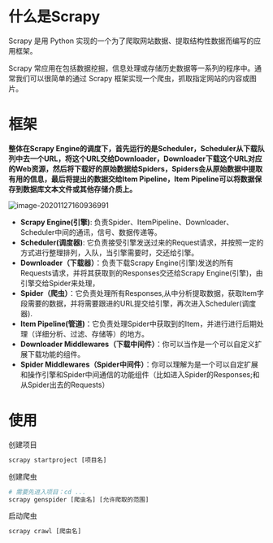 # 什么是Scrapy

Scrapy 是用 Python 实现的一个为了爬取网站数据、提取结构性数据而编写的应用框架。

Scrapy 常应用在包括数据挖掘，信息处理或存储历史数据等一系列的程序中。通常我们可以很简单的通过 Scrapy 框架实现一个爬虫，抓取指定网站的内容或图片。

# 框架

**整体在Scrapy Engine的调度下，首先运行的是Scheduler，Scheduler从下载队列中去一个URL，将这个URL交给Downloader，Downloader下载这个URL对应的Web资源，然后将下载好的原始数据给Spiders，Spiders会从原始数据中提取有用的信息，最后将提出的数据交给Item Pipeline，Item Pipeline可以将数据保存到数据库文本文件或其他存储介质上。**

![image-20201127160936991](C:\Users\PENGZI\AppData\Roaming\Typora\typora-user-images\image-20201127160936991.png)

- **Scrapy Engine(引擎)**: 负责Spider、ItemPipeline、Downloader、Scheduler中间的通讯，信号、数据传递等。
- **Scheduler(调度器)**: 它负责接受引擎发送过来的Request请求，并按照一定的方式进行整理排列，入队，当引擎需要时，交还给引擎。
- **Downloader（下载器）**：负责下载Scrapy Engine(引擎)发送的所有Requests请求，并将其获取到的Responses交还给Scrapy Engine(引擎)，由引擎交给Spider来处理，
- **Spider（爬虫）**：它负责处理所有Responses,从中分析提取数据，获取Item字段需要的数据，并将需要跟进的URL提交给引擎，再次进入Scheduler(调度器).
- **Item Pipeline(管道)**：它负责处理Spider中获取到的Item，并进行进行后期处理（详细分析、过滤、存储等）的地方。
- **Downloader Middlewares（下载中间件）**：你可以当作是一个可以自定义扩展下载功能的组件。
- **Spider Middlewares（Spider中间件）**：你可以理解为是一个可以自定扩展和操作引擎和Spider中间通信的功能组件（比如进入Spider的Responses;和从Spider出去的Requests）

# 使用

创建项目

```python
scrapy startproject [项目名]
```

创建爬虫

```python
# 需要先进入项目：cd ...
scrapy genspider [爬虫名] [允许爬取的范围]
```

启动爬虫

```python
scrapy crawl [爬虫名]
```

